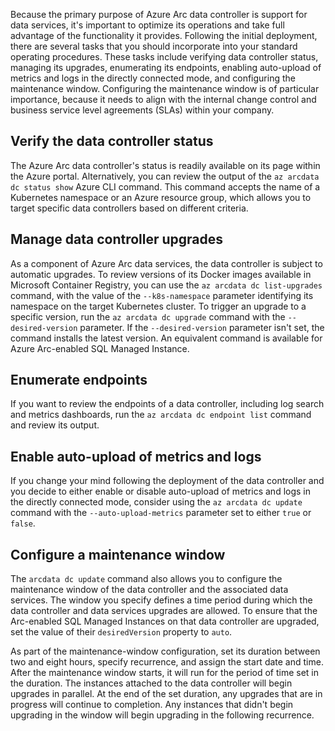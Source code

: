 Because the primary purpose of Azure Arc data controller is support for data services, it's important to optimize its operations and take full advantage of the functionality it provides. Following the initial deployment, there are several tasks that you should incorporate into your standard operating procedures. These tasks include verifying data controller status, managing its upgrades, enumerating its endpoints, enabling auto-upload of metrics and logs in the directly connected mode, and configuring the maintenance window. Configuring the maintenance window is of particular importance, because it needs to align with the internal change control and business service level agreements (SLAs) within your company.

## Verify the data controller status

The Azure Arc data controller's status is readily available on its page within the Azure portal. Alternatively, you can review the output of the `az arcdata dc status show` Azure CLI command. This command accepts the name of a Kubernetes namespace or an Azure resource group, which allows you to target specific data controllers based on different criteria.

## Manage data controller upgrades

As a component of Azure Arc data services, the data controller is subject to automatic upgrades. To review versions of its Docker images available in Microsoft Container Registry, you can use the `az arcdata dc list-upgrades` command, with the value of the `--k8s-namespace` parameter identifying its namespace on the target Kubernetes cluster. To trigger an upgrade to a specific version, run the `az arcdata dc upgrade` command with the `--desired-version` parameter. If the `--desired-version` parameter isn't set, the command installs the latest version. An equivalent command is available for Azure Arc-enabled SQL Managed Instance.

## Enumerate endpoints

If you want to review the endpoints of a data controller, including log search and metrics dashboards, run the `az arcdata dc endpoint list` command and review its output.

## Enable auto-upload of metrics and logs

If you change your mind following the deployment of the data controller and you decide to either enable or disable auto-upload of metrics and logs in the directly connected mode, consider using the `az arcdata dc update` command with the `--auto-upload-metrics` parameter set to either `true` or `false`.

## Configure a maintenance window

The `arcdata dc update` command also allows you to configure the maintenance window of the data controller and the associated data services. The window you specify defines a time period during which the data controller and data services upgrades are allowed. To ensure that the Arc-enabled SQL Managed Instances on that data controller are upgraded, set the value of their `desiredVersion` property to `auto`.

As part of the maintenance-window configuration, set its duration between two and eight hours, specify recurrence, and assign the start date and time. After the maintenance window starts, it will run for the period of time set in the duration. The instances attached to the data controller will begin upgrades in parallel. At the end of the set duration, any upgrades that are in progress will continue to completion. Any instances that didn't begin upgrading in the window will begin upgrading in the following recurrence.
